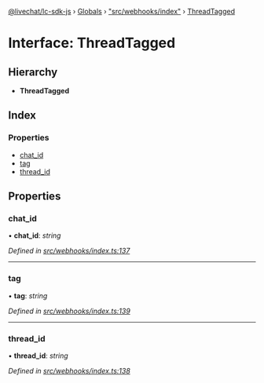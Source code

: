 [@livechat/lc-sdk-js](../README.md) › [Globals](../globals.md) › ["src/webhooks/index"](../modules/_src_webhooks_index_.md) › [ThreadTagged](_src_webhooks_index_.threadtagged.md)

# Interface: ThreadTagged

## Hierarchy

* **ThreadTagged**

## Index

### Properties

* [chat_id](_src_webhooks_index_.threadtagged.md#chat_id)
* [tag](_src_webhooks_index_.threadtagged.md#tag)
* [thread_id](_src_webhooks_index_.threadtagged.md#thread_id)

## Properties

###  chat_id

• **chat_id**: *string*

*Defined in [src/webhooks/index.ts:137](https://github.com/livechat/lc-sdk-js/blob/adb7bb1/src/webhooks/index.ts#L137)*

___

###  tag

• **tag**: *string*

*Defined in [src/webhooks/index.ts:139](https://github.com/livechat/lc-sdk-js/blob/adb7bb1/src/webhooks/index.ts#L139)*

___

###  thread_id

• **thread_id**: *string*

*Defined in [src/webhooks/index.ts:138](https://github.com/livechat/lc-sdk-js/blob/adb7bb1/src/webhooks/index.ts#L138)*
